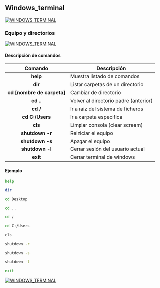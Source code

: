 ## Windows_terminal
[![WINDOWS_TERMINAL](https://img.shields.io/badge/WINDOWS_TERMINAL-0078D4?style=for-the-badge&logo=WINDOWSTERMINAL&logoColor=white&labelColor=101010)](https://github.com/Alberto-mt/Terminal_de_comandos/blob/main/Windows_terminal/index.md)

### Equipo y directorios
[![WINDOWS_TERMINAL](https://img.shields.io/badge/Equipo_y_directorios-447ac0?style=for-the-badge&logo=WINDOWSTERMINAL&logoColor=white&labelColor=101010)](https://github.com/Alberto-mt/Terminal_de_comandos/blob/main/Windows_terminal/categories/Equipo_y_directorios.md)

#### Descripción de comandos
| Comando  | Descripción  |
|:-:|---|
| **help**  | Muestra listado de comandos  |
| **dir**  | Listar carpetas de un directorio  |
| **cd [nombre de carpeta]**  | Cambiar de directorio  |
| **cd ..**  | Volver al directorio padre (anterior)  |
| **cd /**  | Ir a raiz del sistema de ficheros  |
| **cd C:/Users**  | Ir a carpeta especifica  |
| **cls**  | Limpiar consola (clear scream)  |
| **shutdown -r**  | Reiniciar el equipo  |
| **shutdown -s**  | Apagar el equipo  |
| **shutdown -l**  | Cerrar sesión del usuario actual  |
| **exit**  | Cerrar terminal de windows  |

#### Ejemplo
```bash
help

dir

cd Desktop

cd ..

cd /

cd C:/Users

cls

shutdown -r

shutdown -s

shutdown -l

exit
```

[![WINDOWS_TERMINAL](https://img.shields.io/badge/Equipo_y_directorios-447ac0?style=for-the-badge&label=&#9650;&logoColor=white&labelColor=101010)](https://github.com/Alberto-mt/Terminal_de_comandos/blob/main/Windows_terminal/categories/Equipo_y_directorios.md)
